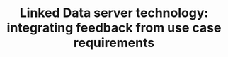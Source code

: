 ---
delivpath: /document/deliverable/D4.2.pdf
year: 2022
delivcode: D4.2
title: Linked Data server technology&#58; integrating feedback from use case requirements
---